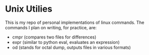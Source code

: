 # Unix Utilies

This is my repo of personal implementations of linux commands. The commands I plan on writing, for practice, are:

- cmpr (compares two files for differences) 
- expr (similar to python eval, evaluates an expression)
- od (stands for octal dump, outputs files in various formats)

